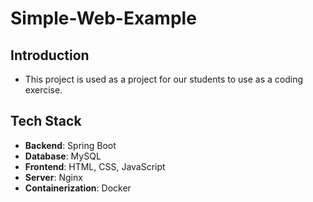 # Simple-Web-Example

## Introduction
 - This project is used as a project for our students to use as a coding exercise.

## Tech Stack
- **Backend**: Spring Boot
- **Database**: MySQL
- **Frontend**: HTML, CSS, JavaScript
- **Server**: Nginx
- **Containerization**: Docker